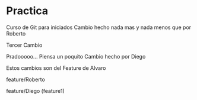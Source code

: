 # Practica
Curso de Git para iniciados
Cambio hecho nada mas y nada menos que por Roberto

Tercer Cambio


Pradooooo... Piensa un poquito
Cambio hecho por Diego

Estos cambios son del Feature de Alvaro

feature/Roberto 

feature/Diego (feature1)

